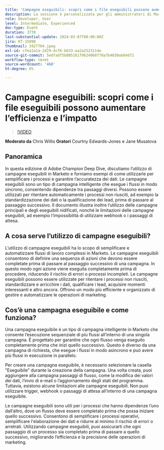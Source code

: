 ```yaml
---
title: 'Campagne eseguibili: scopri come i file eseguibili possono aumentare l’efficienza e l’impatto'
description: La sessione è personalizzata per gli amministratori di Marketo e i professionisti di operazioni delle campagne e si concentra sulla comprensione e l’implementazione di campagne eseguibili per aggiungere valore a queste e ai programmi, migliorare l’efficienza e stimolare la crescita.
role: Developer, User
level: Intermediate, Experienced
doc-type: Event
duration: 3778
last-substantial-update: 2024-03-07T00:00:00Z
jira: KT-15098
thumbnail: 3427704.jpeg
exl-id: cfea1a1a-2d29-4cf6-b633-aa2a2523114e
source-git-commit: 5edfadf5b805161f9624068f70a7b4830ab84d72
workflow-type: tm+mt
source-wordcount: '468'
ht-degree: 6%

---
```


# Campagne eseguibili: scopri come i file eseguibili possono aumentare l’efficienza e l’impatto

>[!VIDEO](https://video.tv.adobe.com/v/3427704/?learn=on)

**Moderato da** Chris Willis
**Oratori** Courtny Edwards-Jones e Jane Musatova

## Panoramica

In questa edizione di Adobe Champion Deep Dive, discutiamo l’utilizzo di campagne eseguibili in Marketo e forniamo esempi di come utilizzarle per semplificare i processi e garantire l’accuratezza dei dati. Le campagne eseguibili sono un tipo di campagna intelligente che esegue i flussi in modo sincrono, consentendo dipendenze tra passaggi diversi. Possono essere utilizzati per ritentare automaticamente i processi non riusciti, ad esempio la standardizzazione dei dati o la qualificazione dei lead, prima di passare al passaggio successivo. Il documento illustra inoltre l’utilizzo delle campagne principali e degli eseguibili nidificati, nonché le limitazioni delle campagne eseguibili, ad esempio l’impossibilità di utilizzare webhook o i passaggi di attesa.

## A cosa serve l’utilizzo di campagne eseguibili?

L’utilizzo di campagne eseguibili ha lo scopo di semplificare e automatizzare flussi di lavoro complessi in Marketo. Le campagne eseguibili consentono di definire una sequenza di azioni che devono essere completate prima di passare al passaggio successivo di una campagna. In questo modo ogni azione viene eseguita completamente prima di procedere, riducendo il rischio di errori o processi incompleti. Le campagne eseguibili possono essere utilizzate per ritentare i processi non riusciti, standardizzare e arricchire i dati, qualificare i lead, acquisire momenti interessanti e altro ancora. Offrono un modo più efficiente e organizzato di gestire e automatizzare le operazioni di marketing.

## Cos’è una campagna eseguibile e come funziona?

Una campagna eseguibile è un tipo di campagna intelligente in Marketo che consente l’esecuzione sequenziale di più flussi all’interno di una singola campagna. È progettato per garantire che ogni flusso venga eseguito completamente prima che inizi quello successivo. Questo è diverso da una campagna di richiesta, che esegue i flussi in modo asincrono e può avere più flussi in esecuzione in parallelo.

Per creare una campagna eseguibile, è necessario selezionare la casella &quot;Eseguibile&quot; durante la creazione della campagna. Una volta creata, puoi aggiungere alla campagna passaggi di flusso, come la modifica dei valori dei dati, l’invio di e-mail o l’aggiornamento degli stati del programma. Tuttavia, esistono alcune limitazioni alle campagne eseguibili. Non puoi utilizzare trigger, webhook o passaggi di attesa all’interno di una campagna eseguibile.

Le campagne eseguibili sono utili per i processi che hanno dipendenze l’uno dall’altro, dove un flusso deve essere completato prima che possa iniziare quello successivo. Consentono di semplificare i processi operativi, semplificare l&#39;elaborazione dei dati e ridurre al minimo il rischio di errori o arretrati. Utilizzando campagne eseguibili, puoi assicurarti che ogni passaggio di un processo sia completato prima di passare a quello successivo, migliorando l’efficienza e la precisione delle operazioni di marketing.